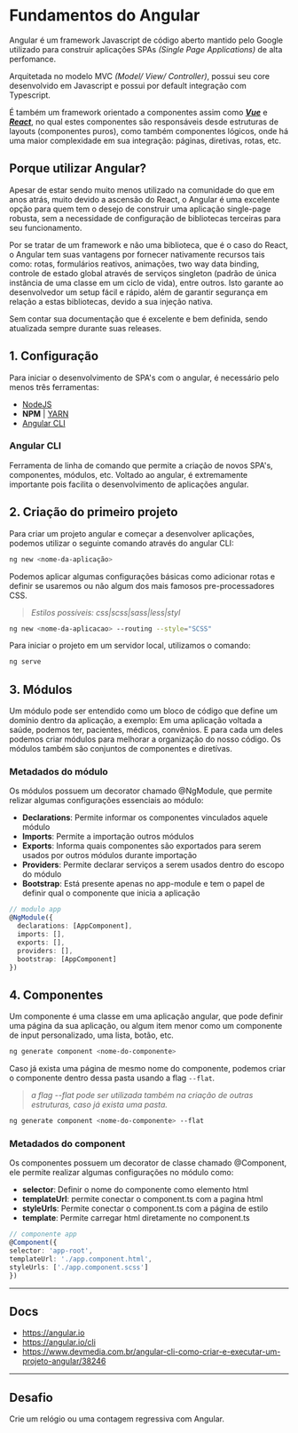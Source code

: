 # Fundamentos do Angular

Angular é um framework Javascript de código aberto mantido pelo Google utilizado para construir aplicações SPAs *(Single Page Applications)* de alta perfomance.

Arquitetada no modelo MVC *(Model/ View/ Controller)*, possui seu core desenvolvido em Javascript e possui por default integração com Typescript.

É também um framework orientado a componentes assim como [***Vue***](https://vuejs.org/) e [***React***](https://pt-br.reactjs.org/), no qual estes componentes são responsáveis desde estruturas de layouts (componentes puros), como também componentes lógicos, onde há uma maior complexidade em sua integração: páginas, diretivas, rotas, etc.

## Porque utilizar Angular?

Apesar de estar sendo muito menos utilizado na comunidade do que em anos atrás, muito devido a ascensão do React, o Angular é uma excelente opção para quem tem o desejo de construir uma aplicação single-page robusta, sem a necessidade de configuração de bibliotecas terceiras para seu funcionamento.

Por se tratar de um framework e não uma biblioteca, que é o caso do React, o Angular tem suas vantagens por fornecer nativamente recursos tais como: rotas, formulários reativos, animações, two way data binding, controle de estado global através de serviços singleton (padrão de única instância de uma classe em um ciclo de vida), entre outros. Isto garante ao desenvolvedor um setup fácil e rápido, além de garantir segurança em relação a estas bibliotecas, devido a sua injeção nativa.

Sem contar sua documentação que é excelente e bem definida, sendo atualizada sempre durante suas releases.

## 1. Configuração

Para iniciar o desenvolvimento de SPA's com o angular, é necessário pelo menos três ferramentas:

- [NodeJS](https://nodejs.org/en/)
- **NPM** | [YARN](https://classic.yarnpkg.com/lang/en/docs/install/)
- [Angular CLI](https://angular.io/cli)

### Angular CLI

Ferramenta de linha de comando que permite a criação de novos SPA's, componentes, módulos, etc.
Voltado ao angular, é extremamente importante pois facilita o desenvolvimento de aplicações angular.

## 2. Criação do primeiro projeto

Para criar um projeto angular e começar a desenvolver aplicações, podemos utilizar o seguinte
comando através do angular CLI:

```bash
ng new <nome-da-aplicação>
```

Podemos aplicar algumas configurações básicas como adicionar rotas e definir se usaremos ou não
algum dos mais famosos pre-processadores CSS.

> *Estilos possíveis: css|scss|sass|less|styl*

```bash
ng new <nome-da-aplicacao> --routing --style="SCSS"
```

Para iniciar o projeto em um servidor local, utilizamos o comando:

```bash
ng serve
```

## 3. Módulos

Um módulo pode ser entendido como um bloco de código que define um domínio dentro da aplicação,
a exemplo: Em uma aplicação voltada a saúde, podemos ter, pacientes, médicos, convênios. E para cada
um deles podemos criar módulos para melhorar a organização do nosso código.
Os módulos também são conjuntos de componentes e diretívas.

### Metadados do módulo

Os módulos possuem um decorator chamado @NgModule, que permite relizar algumas configurações
essenciais ao módulo:

- **Declarations**: Permite informar os componentes vinculados aquele módulo
- **Imports**: Permite a importação outros módulos
- **Exports**: Informa quais componentes são exportados para serem usados por outros módulos durante
  importação
- **Providers**: Permite declarar serviços a serem usados dentro do escopo do módulo
- **Bootstrap**: Está presente apenas no app-module e tem o papel de definir qual o componente que inicia
  a aplicação

```typescript
// modulo app
@NgModule({
  declarations: [AppComponent],
  imports: [],
  exports: [],
  providers: [],
  bootstrap: [AppComponent]
})
```

## 4. Componentes

Um componente é uma classe em uma aplicação angular, que pode definir uma página da sua aplicação,
ou algum item menor como um componente de input personalizado, uma lista, botão, etc.

```bash
ng generate component <nome-do-componente>
```

Caso já exista uma página de mesmo nome do componente, podemos criar o componente dentro dessa pasta
usando a flag `--flat`.

> *a flag --flat pode ser utilizada também na criação de outras estruturas, caso já exista uma pasta.*

```bash
ng generate component <nome-do-componente> --flat
```

### Metadados do component

Os componentes possuem um decorator de classe chamado @Component, ele permite realizar
algumas configurações no módulo como:

- **selector**: Definir o nome do componente como elemento html
- **templateUrl**: permite conectar o component.ts com a pagina html
- **styleUrls**: Permite conectar o component.ts com a página de estilo
- **template**: Permite carregar html diretamente no component.ts

```typescript
// componente app
@Component({
selector: 'app-root',
templateUrl: './app.component.html',
styleUrls: ['./app.component.scss']
})
```

---

## Docs

- <https://angular.io>
- <https://angular.io/cli>
- <https://www.devmedia.com.br/angular-cli-como-criar-e-executar-um-projeto-angular/38246>

---

## Desafio

Crie um relógio ou uma contagem regressiva com Angular.
